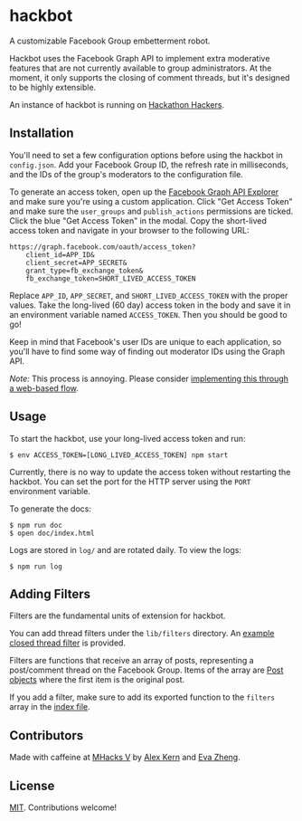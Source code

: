 # hackbot

A customizable Facebook Group embetterment robot.

Hackbot uses the Facebook Graph API to implement extra moderative features that are not currently available to group administrators. At the moment, it only supports the closing of comment threads, but it's designed to be highly extensible.

An instance of hackbot is running on [Hackathon Hackers][hh].

[hh]: http://hh.gd

## Installation

You'll need to set a few configuration options before using the hackbot in
`config.json`. Add your Facebook Group ID, the refresh rate in milliseconds,
and the IDs of the group's moderators to the configuration file.

To generate an access token, open up the [Facebook Graph API
Explorer][explorer] and make sure you're using a custom application. Click "Get
Access Token" and make sure the `user_groups` and `publish_actions` permissions
are ticked. Click the blue "Get Access Token" in the modal. Copy the
short-lived access token and navigate in your browser to the following URL:

    https://graph.facebook.com/oauth/access_token?
        client_id=APP_ID&
        client_secret=APP_SECRET&
        grant_type=fb_exchange_token&
        fb_exchange_token=SHORT_LIVED_ACCESS_TOKEN

Replace `APP_ID`, `APP_SECRET`, and `SHORT_LIVED_ACCESS_TOKEN` with the proper
values. Take the long-lived (60 day) access token in the body and save it in an
environment variable named `ACCESS_TOKEN`. Then you should be good to go!

Keep in mind that Facebook's user IDs are unique to each application, so you'll
have to find some way of finding out moderator IDs using the Graph API.

*Note:* This process is annoying. Please consider [implementing this through a
web-based flow][oauth-issue].

[explorer]: https://developers.facebook.com/tools/explorer/
[oauth-issue]: https://github.com/kern/hackbot/issues/6

## Usage

To start the hackbot, use your long-lived access token and run:

    $ env ACCESS_TOKEN=[LONG_LIVED_ACCESS_TOKEN] npm start

Currently, there is no way to update the access token without restarting the
hackbot. You can set the port for the HTTP server using the `PORT` environment
variable.

To generate the docs:

    $ npm run doc
    $ open doc/index.html

Logs are stored in `log/` and are rotated daily. To view the logs:

    $ npm run log

## Adding Filters

Filters are the fundamental units of extension for hackbot.

You can add thread filters under the `lib/filters` directory. An [example
closed thread filter][close-file] is provided.

Filters are functions that receive an array of posts, representing a
post/comment thread on the Facebook Group. Items of the array are [Post
objects][post-file] where the first item is the original post.

If you add a filter, make sure to add its exported function to the `filters`
array in the [index file][index-file].

[close-file]: https://github.com/kern/hackbot/blob/master/lib/filters/close.js
[post-file]: https://github.com/kern/hackbot/blob/master/lib/Post.js
[index-file]: https://github.com/kern/hackbot/blob/master/lib/index.js

## Contributors

Made with caffeine at [MHacks V][mhacks] by [Alex Kern][kern-twitter] and [Eva
Zheng][eva-twitter].

[mhacks]: http://mhacks.org
[kern-twitter]: https://twitter.com/KernCanCode
[eva-twitter]: https://twitter.com/evadoraz

## License

[MIT][license]. Contributions welcome!

[license]: https://github.com/kern/hackbot/blob/master/LICENSE
